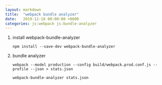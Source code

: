 ```yaml
---
layout: markdown
title:  "webpack bundle analyzer"
date:   2019-12-18 00:00:00 +0800
categories: js:webpack js:bundle-analyzer
---
```


1. install webpack-bundle-analyzer
   ```
   npm install --save-dev webpack-bundle-analyzer
   ```
   
1. bundle analyzer
   ```
   webpack --model production --config build/webpack.prod.conf.js --profile --json > stats.json

   webpack-bundle-analyzer stats.json
   ```
